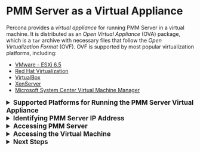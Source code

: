# PMM Server as a Virtual Appliance

Percona provides a *virtual appliance* for running PMM Server in a virtual
machine.  It is distributed as an *Open Virtual Appliance* (OVA) package, which
is a `tar` archive with necessary files that follow the *Open
Virtualization Format* (OVF).  OVF is supported by most popular virtualization
platforms, including:

* [VMware - ESXi 6.5](https://www.vmware.com/products/esxi-and-esx.html)
* [Red Hat Virtualization](https://www.redhat.com/en/technologies/virtualization)
* [VirtualBox](https://www.virtualbox.org/)
* [XenServer](https://www.xenserver.org/)
* [Microsoft System Center Virtual Machine Manager](https://www.microsoft.com/en-us/cloud-platform/system-center)

<details>
  <summary style="font-size:1.25em;"><strong>Supported Platforms for Running the PMM Server Virtual Appliance</strong></summary>

The virtual appliance is ideal for running PMM Server on an enterprise
virtualization platform of your choice. This page explains how to run the
appliance in VirtualBox and VMware Workstation Player. which is a good choice
to experiment with PMM at a smaller scale on a local machine.  Similar
procedure should work for other platforms (including enterprise deployments on
VMware ESXi, for example), but additional steps may be required.

The virtual machine used for the appliance runs CentOS 7.

**Warning:** *The appliance must run in a network with DHCP, which will automatically assign an IP address for it. To assign a static IP manually, you need to acquire the root access as described in [How to set the root password when PMM Server is installed as a virtual appliance](https://www.percona.com/doc/percona-monitoring-and-management/faq.html#pmm-deploying-server-virtual-appliance-root-password-setting). Then, see the documentation for the operating system for further instructions: [Configuring network interfaces in CentOS](https://www.centos.org/docs/5/html/Deployment_Guide-en-US/s1-networkscripts-interfaces.html).

Instructions for setting up the virtual machine for different platforms:

<details>
  <summary><strong> VirtualBox Using the Command Line </strong></summary>

Instead of using the VirtualBox GUI, you can do everything on the command line. Use the `VBoxManage` command to import, configure, and start the appliance.

The following script imports the PMM Server appliance from `PMM-Server-1.6.0.ova` and configures it to bridge the en0 adapter from the host. Then the script routes console output from the appliance to `/tmp/pmm-server-console.log`. This is done because the script then starts the appliance in headless (without the console) mode.

To get the IP address for accessing PMM, the script waits for 1 minute until the appliance boots up and returns the lines with the IP address from the log file.

```bash
   # Import image
   VBoxManage import pmm-server-|VERSION NUMBER|.ova
   
   # Modify NIC settings if needed
   VBoxManage list bridgedifs
   VBoxManage modifyvm 'PMM Server [VERSION NUMBER]' --nic1 bridged --bridgeadapter1 'en0: Wi-Fi (AirPort)'
   
   # Log console output into file
   VBoxManage modifyvm 'PMM Server [VERSION NUMBER]' --uart1 0x3F8 4 --uartmode1 file /tmp/pmm-server-console.log
   
   # Start instance
   VBoxManage startvm --type headless 'PMM Server [VERSION NUMBER]'
   
   # Wait for 1 minute and get IP address from the log
   sleep 60
   grep cloud-init /tmp/pmm-server-console.log

```

In this script, `[VERSION NUMBER]` is the placeholder of the version of PMM Server that you are installing. By convention **OVA** files start with *pmm-server-* followed by the full version number such as 1.17.0.

To use this script, make sure to replace this placeholder with the the name of the image that you have downloaded from the [Download Percona Monitoring and Management](https://www.percona.com/downloads/pmm) site. This script also assumes that you have changed the working directory (using the cd command, for example) to the directory which contains the downloaded image file.

</details>

<details>
  <summary><strong> VirtualBox Using the GUI </strong></summary>

The following procedure describes how to run the PMM Server appliance using the graphical user interface of VirtualBox:

1. Download the OVA. The latest version is available at the [Download Percona Monitoring and Management](https://www.percona.com/downloads/pmm) site.

2. Import the appliance. For this, open the File menu and click Import Appliance and specify the path to the OVA and click Continue. Then, select Reinitialize the MAC address of all network cards and click Import.

3. Configure network settings to make the appliance accessible from other hosts in your network.

   **Note:** *All database hosts must be in the same network as PMM Server, so do not set the network adapter to NAT.*

  If you are running the appliance on a host with properly configured network settings, select Bridged Adapter in the Network section of the appliance settings.

4. Start the PMM Server appliance and set the root password (required on the first login).

   If it was assigned an IP address on the network by DHCP, the URL for accessing PMM will be printed in the console window.

</details>

<details>
  <summary><strong> VMware Workstation Player </strong></summary>

The following procedure describes how to run the PMM Server appliance using VMware Workstation Player:

1. Download the OVA. The latest version is available at the [Download Percona Monitoring and Management](https://www.percona.com/downloads/pmm) site.

2. Import the appliance.

   1. Open the File menu and click Open.

   2. Specify the path to the OVA and click Continue.

      **Note:** *You may get an error indicating that import failed. Simply click Retry and import should succeed.*

3. Configure network settings to make the appliance accessible from other hosts in your network.

   If you are running the applianoce on a host with properly configured network settings, select **Bridged** in the **Network connection** section of the appliance settings.

4. Start the PMM Server appliance and set the root password (required on the first login)

   If it was assigned an IP address on the network by DHCP, the URL for accessing PMM will be printed in the console window.

5. Set the root password as described in the section.

</details>

</details>

<details>
  <summary style="font-size:1.25em;"><strong>Identifying PMM Server IP Address</strong></summary>

When run PMM Server as virtual appliance, The IP address of your PMM Server
appears at the top of the screen above the login prompt. Use this address to
acces the web interface of PMM Server.

   The IP address appears above the login prompt.

PMM Server uses DHCP for security reasons, and thus you need to check the PMM
Server console in order to identify the address.  If you require configuration
of a static IP address, see [Configuring network interfaces in CentOS](https://www.centos.org/docs/5/html/Deployment_Guide-en-US/s1-networkscripts-interfaces.html).

</details>

<details>
  <summary style="font-size:1.25em;"><strong>Accessing PMM Server</strong></summary>

To run the PMM Server, start the virtual machine and open in your browser the
URL that appears at the top of the terminal when you are logging in to the
virtual machine.

   The URL to open in the browser appears at the top of the terminal when
   running the virtual machine.

If you run PMM Server in your browser for the first time, you are requested to
supply the user and a new password. Optionally, you may also provide your SSH
public key.

   Set the user and password to access the PMM Server web interface.

Click Submit and enter your user name and password in the dialog window
that pops up. The PMM Server is now ready and the home page opens.

   PMM Server home page

You are creating a username and password that will be used for two purposes:

1. authentication as a user to PMM - this will be the credentials you need in order
   to log in to PMM.
2. authentication between PMM Server and PMM Clients - you will
   re-use these credentials when configuring pmm-client for the first time on a
   server, for example:

   Run this command as root or by using the **sudo** command

```bash
   $ pmm-admin config --username= --password= --server=1.2.3.4
```

</details>

<details>
  <summary style="font-size:1.25em;"><strong>Accessing the Virtual Machine</strong></summary>

To access the VM with the *PMM Server* appliance via SSH,
provide your public key:

1. Open the URL for accessing PMM in a web browser.

   The URL is provided either in the console window or in the appliance log.

2. Submit your **public key** in the PMM web interface.

After that you can use `ssh` to log in as the `admin` user.
For example, if *PMM Server* is running at 192.168.100.1
and your **private key** is :`~/.ssh/pmm-admin.key`,
use the following command:

```bash
   ssh admin@192.168.100.1 -i ~/.ssh/pmm-admin.key
```

</details>

<details>
  <summary style="font-size:1.25em;"><strong>Next Steps</strong></summary>

[Verify that PMM Server is running](https://www.percona.com/doc/percona-monitoring-and-management/deploy/index.html#deploy-pmm-server-verifying) by connecting to the PMM web interface using the IP address
assigned to the virtual appliance, then [install PMM Client](https://www.percona.com/doc/percona-monitoring-and-management/deploy/index.html#deploy-pmm-client-installing) on all database hosts that you want to monitor.

</details>

